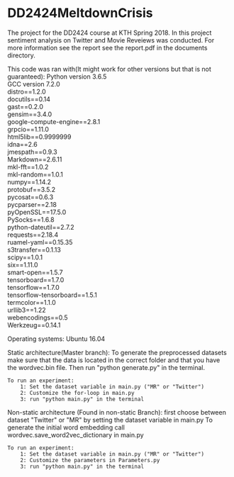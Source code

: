 # DD2424MeltdownCrisis
The project for the DD2424 course at KTH Spring 2018. In this project sentiment analysis on Twitter and Movie Reveiews was conducted.
For more information see the report see the report.pdf in the documents directory.

This code was ran with(It might work for other versions but that is not guaranteed):
Python version 3.6.5  
GCC version 7.2.0  
distro==1.2.0  
docutils==0.14  
gast==0.2.0  
gensim==3.4.0  
google-compute-engine==2.8.1  
grpcio==1.11.0  
html5lib==0.9999999  
idna==2.6  
jmespath==0.9.3  
Markdown==2.6.11  
mkl-fft==1.0.2  
mkl-random==1.0.1  
numpy==1.14.2  
protobuf==3.5.2  
pycosat==0.6.3  
pycparser==2.18  
pyOpenSSL==17.5.0  
PySocks==1.6.8  
python-dateutil==2.7.2  
requests==2.18.4  
ruamel-yaml==0.15.35  
s3transfer==0.1.13  
scipy==1.0.1  
six==1.11.0  
smart-open==1.5.7  
tensorboard==1.7.0  
tensorflow==1.7.0  
tensorflow-tensorboard==1.5.1  
termcolor==1.1.0  
urllib3==1.22  
webencodings==0.5  
Werkzeug==0.14.1  

Operating systems: Ubuntu 16.04

Static architecture(Master branch):
    To generate the preprocessed datasets make sure that the data is located in the correct folder and that you have the wordvec.bin file. Then run "python generate.py" in the terminal.

    To run an experiment:
        1: Set the dataset variable in main.py ("MR" or "Twitter")
        2: Customize the for-loop in main.py
        3: run "python main.py" in the terminal

Non-static architecture (Found in non-static Branch):
    first choose between dataset "Twitter" or "MR" by setting the dataset variable in main.py
    To generate the initial word embedding call wordvec.save_word2vec_dictionary in main.py

    To run an experiment:
        1: Set the dataset variable in main.py ("MR" or "Twitter")
        2: Customize the parameters in Parameters.py
        3: run "python main.py" in the terminal
